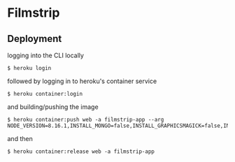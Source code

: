 # Filmstrip

## Deployment

logging into the CLI locally
```
$ heroku login
```
followed by logging in to heroku's container service
```
$ heroku container:login
```
and building/pushing the image
```
$ heroku container:push web -a filmstrip-app --arg
NODE_VERSION=8.16.1,INSTALL_MONGO=false,INSTALL_GRAPHICSMAGICK=false,INSTALL_PHANTOMJS=false
```
and then
```
$ heroku container:release web -a filmstrip-app
```

